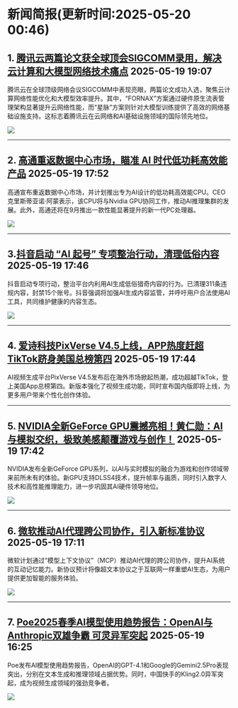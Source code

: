 # 新闻简报(更新时间:2025-05-20 00:46)

## 1. [腾讯云两篇论文获全球顶会SIGCOMM录用，解决云计算和大模型网络技术痛点](https://www.jiqizhixin.com/articles/2025-05-19-9)   2025-05-19 19:07

腾讯云在全球顶级网络会议SIGCOMM中表现亮眼，两篇论文成功入选，聚焦云计算网络性能优化和大模型效率提升。其中，“FORNAX”方案通过硬件原生流表管理架构显著提升云网络性能，而“星脉”方案则针对大模型训练提供了高效的网络基础设施支持。这标志着腾讯云在云网络和AI基础设施领域的国际领先地位。

![](https://image.jiqizhixin.com/uploads/editor/a3dc3461-3ff9-4305-b4d1-d2ee8e382003/1747652762368.png)

---

## 2. [高通重返数据中心市场，瞄准 AI 时代低功耗高效能产品](https://www.aibase.com/zh/news/18169)   2025-05-19 17:52

高通宣布重返数据中心市场，并计划推出专为AI设计的低功耗高效能CPU。CEO克里斯蒂亚诺·阿蒙表示，该CPU将与Nvidia GPU协同工作，推动AI推理集群的发展。此外，高通还将在9月推出一款性能显著提升的新一代PC处理器。

![](https://pic.chinaz.com/picmap/202011082114188511_15.jpg)

---

## 3. [​抖音启动 “AI 起号” 专项整治行动，清理低俗内容](https://www.aibase.com/zh/news/18168)   2025-05-19 17:46

抖音启动专项行动，整治平台内利用AI生成低俗猎奇内容的行为。已清理311条违规内容，封禁15个账号。抖音强调将加强AI生成内容监管，并呼吁用户合法使用AI工具，共同维护健康的内容生态。

![](https://upload.chinaz.com/2025/0519/6388327355238281713843777.png)

---

## 4. [爱诗科技PixVerse V4.5上线，APP热度赶超TikTok跻身美国总榜第四](https://www.jiqizhixin.com/articles/2025-05-19-8)   2025-05-19 17:44

AI视频生成平台PixVerse V4.5发布后在海外市场掀起热潮，成功超越TikTok，登上美国App总榜第四。新版本强化了视频生成功能，同时宣布国内版即将上线，为更多用户带来个性化创作体验。

---

## 5. [NVIDIA全新GeForce GPU震撼亮相！黄仁勋：AI与模拟交织，极致美感颠覆游戏与创作！](https://www.aibase.com/zh/news/18167)   2025-05-19 17:42

NVIDIA发布全新GeForce GPU系列，以AI与实时模拟的融合为游戏和创作领域带来前所未有的体验。新GPU支持DLSS4技术，提升帧率与画质，同时引入数字人技术和高性能推理能力，进一步巩固其AI硬件领导地位。

![](https://upload.chinaz.com/2025/0519/6388327330191861568807296.png)

---

## 6. [微软推动AI代理跨公司协作，引入新标准协议](https://www.aibase.com/zh/news/18166)   2025-05-19 17:11

微软计划通过“模型上下文协议”（MCP）推动AI代理的跨公司协作，提升AI系统的互动记忆能力。新协议预计将像超文本协议之于互联网一样重塑AI生态，为用户提供更加智能的服务体验。

![](https://pic.chinaz.com/picmap/202001202045237249_1.jpg)

---

## 7. [Poe2025春季AI模型使用趋势报告：OpenAI与Anthropic双雄争霸 可灵异军突起](https://www.aibase.com/zh/news/18165)   2025-05-19 16:25

Poe发布AI模型使用趋势报告，OpenAI的GPT-4.1和Google的Gemini2.5Pro表现突出，分别在文本生成和推理领域占据优势。同时，中国快手的Kling2.0异军突起，成为视频生成领域的强劲竞争者。

![](https://upload.chinaz.com/2025/0519/6388326856692575084082386.png)